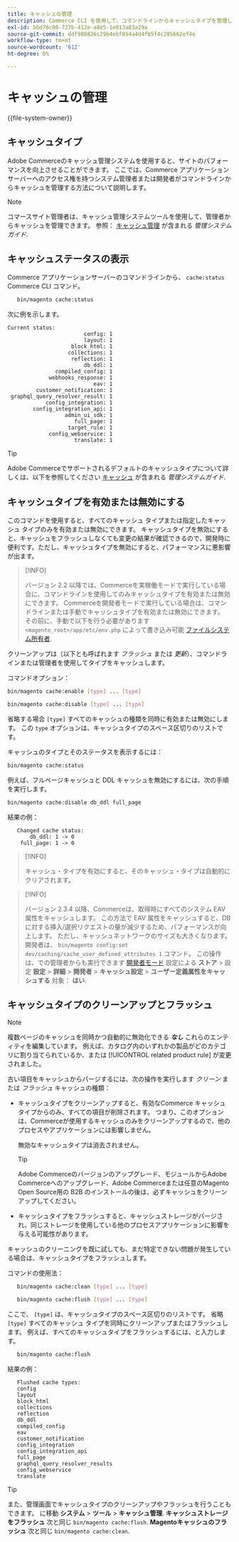 ```yaml
---
title: キャッシュの管理
description: Commerce CLI を使用して、コマンドラインからキャッシュタイプを管理し、キャッシュステータスを表示します。
exl-id: bbd76c00-727b-412e-a8e5-1e013a83a29a
source-git-commit: ddf988826c29b4ebf054a4d4fb5f4c285662ef4e
workflow-type: tm+mt
source-wordcount: '612'
ht-degree: 0%

---
```


# キャッシュの管理

{{file-system-owner}}

## キャッシュタイプ

Adobe Commerceのキャッシュ管理システムを使用すると、サイトのパフォーマンスを向上させることができます。 ここでは、Commerce アプリケーションサーバーへのアクセス権を持つシステム管理者または開発者がコマンドラインからキャッシュを管理する方法について説明します。

>[!NOTE]
>
>
>コマースサイト管理者は、キャッシュ管理システムツールを使用して、管理者からキャッシュを管理できます。 参照： [キャッシュ管理](https://experienceleague.adobe.com/en/docs/commerce-admin/systems/tools/cache-management) が含まれる _管理システムガイド_.


## キャッシュステータスの表示

Commerce アプリケーションサーバーのコマンドラインから、 `cache:status` Commerce CLI コマンド。

```bash
   bin/magento cache:status
```

<!-- where `--bootstrap=` is a URL-encoded associative array of Commerce [application bootstrap parameters](../bootstrap/set-parameters.md) and values. -->

次に例を示します。

```terminal
Current status:
                        config: 1
                        layout: 1
                    block_html: 1
                   collections: 1
                    reflection: 1
                        db_ddl: 1
               compiled_config: 1
             webhooks_response: 1
                           eav: 1
         customer_notification: 1
 graphql_query_resolver_result: 1
            config_integration: 1
        config_integration_api: 1
                  admin_ui_sdk: 1
                     full_page: 1
                   target_rule: 1
             config_webservice: 1
                     translate: 1
```

>[!TIP]
>
>Adobe Commerceでサポートされるデフォルトのキャッシュタイプについて詳しくは、以下を参照してください [キャッシュ](https://experienceleague.adobe.com/en/docs/commerce-admin/systems/tools/cache-management#caches) が含まれる _管理システムガイド_.


## キャッシュタイプを有効または無効にする

このコマンドを使用すると、すべてのキャッシュ タイプまたは指定したキャッシュ タイプのみを有効または無効にできます。 キャッシュタイプを無効にすると、キャッシュをフラッシュしなくても変更の結果が確認できるので、開発時に便利です。ただし、キャッシュタイプを無効にすると、パフォーマンスに悪影響が出ます。

>[!INFO]
>
>バージョン 2.2 以降では、Commerceを実稼働モードで実行している場合に、コマンドラインを使用してのみキャッシュタイプを有効または無効にできます。 Commerceを開発者モードで実行している場合は、コマンドラインまたは手動でキャッシュタイプを有効または無効にできます。 その前に、手動で以下を行う必要があります `<magento_root>/app/etc/env.php` によって書き込み可能 [ファイルシステム所有者](../../installation/prerequisites/file-system/overview.md).

クリーンアップは（以下とも呼ばれます _フラッシュ_ または _更新_）、コマンドラインまたは管理者を使用してタイプをキャッシュします。

コマンドオプション：

```bash
bin/magento cache:enable [type] ... [type]
```

```bash
bin/magento cache:disable [type] ... [type]
```

省略する場合 `[type]` すべてのキャッシュの種類を同時に有効または無効にします。 この `type` オプションは、キャッシュタイプのスペース区切りのリストです。

<!-- `--bootstrap=` is a URL-encoded associative array of Commerce [application bootstrap parameters](../bootstrap/set-parameters.md#bootstrap-parameters) and values. -->

キャッシュのタイプとそのステータスを表示するには：

```bash
bin/magento cache:status
```

例えば、フルページキャッシュと DDL キャッシュを無効にするには、次の手順を実行します。

```bash
bin/magento cache:disable db_ddl full_page
```

結果の例：

```terminal
   Changed cache status:
       db_ddl: 1 -> 0
    full_page: 1 -> 0
```

>[!INFO]
>
>キャッシュ・タイプを有効にすると、そのキャッシュ・タイプは自動的にクリアされます。

>[!INFO]
>
>バージョン 2.3.4 以降、Commerceは、取得時にすべてのシステム EAV 属性をキャッシュします。 この方法で EAV 属性をキャッシュすると、DB に対する挿入/選択リクエストの量が減少するため、パフォーマンスが向上します。 ただし、キャッシュネットワークのサイズも大きくなります。 開発者は、 `bin/magento config:set dev/caching/cache_user_defined_attributes 1` コマンド。 この操作は、での管理者からも実行できます [開発者モード](../bootstrap/application-modes.md) 設定による **ストア** > 設定 **設定** > **詳細** > **開発者** > **キャッシュ設定** > **ユーザー定義属性をキャッシュする** 対象： **はい**.

## キャッシュタイプのクリーンアップとフラッシュ

>[!NOTE]
>
>複数ページのキャッシュを同時かつ自動的に無効化できる **_なし_** これらのエンティティを編集しています。 例えば、カタログ内のいずれかの製品がどのカテゴリに割り当てられているか、または [!UICONTROL related product rule] が変更されました。

古い項目をキャッシュからパージするには、次の操作を実行します _クリーン_ または _フラッシュ_ キャッシュの種類：

- キャッシュタイプをクリーンアップすると、有効なCommerce キャッシュタイプからのみ、すべての項目が削除されます。 つまり、このオプションは、Commerceが使用するキャッシュのみをクリーンアップするので、他のプロセスやアプリケーションには影響しません。

  無効なキャッシュタイプは消去されません。

  >[!TIP]
  >
  >Adobe Commerceのバージョンのアップグレード、モジュールからAdobe Commerceへのアップグレード、Adobe Commerceまたは任意のMagento Open Source用の B2B のインストールの後は、必ずキャッシュをクリーンアップしてください。

- キャッシュタイプをフラッシュすると、キャッシュストレージがパージされ、同じストレージを使用している他のプロセスアプリケーションに影響を与える可能性があります。

キャッシュのクリーニングを既に試しても、まだ特定できない問題が発生している場合は、キャッシュタイプをフラッシュします。

コマンドの使用法：

```bash
   bin/magento cache:clean [type] ... [type]
```

```bash
   bin/magento cache:flush [type] ... [type]
```

ここで、 `[type]` は、キャッシュタイプのスペース区切りのリストです。 省略 `[type]` すべてのキャッシュ タイプを同時にクリーンアップまたはフラッシュします。 例えば、すべてのキャッシュタイプをフラッシュするには、と入力します。

```bash
   bin/magento cache:flush
```

結果の例：

```terminal
   Flushed cache types:
   config
   layout
   block_html
   collections
   reflection
   db_ddl
   compiled_config
   eav
   customer_notification
   config_integration
   config_integration_api
   full_page
   graphql_query_resolver_results
   config_webservice
   translate
```

>[!TIP]
>
>また、管理画面でキャッシュタイプのクリーンアップやフラッシュを行うこともできます。 に移動 **システム** > **ツール** > **キャッシュ管理**. **キャッシュストレージをフラッシュ** 次と同じ `bin/magento cache:flush`. **Magentoキャッシュのフラッシュ** 次と同じ `bin/magento cache:clean`.
